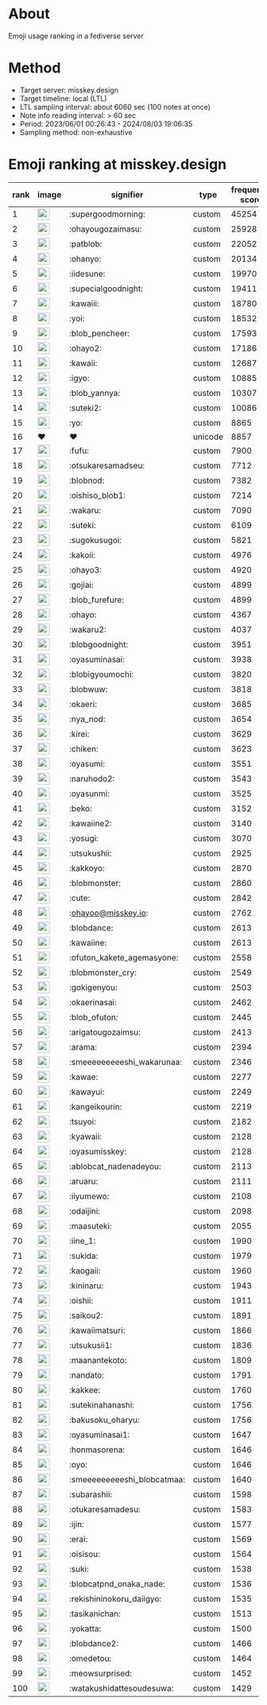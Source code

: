 # About
Emoji usage ranking in a fediverse server

# Method
- Target server: misskey.design
- Target timeline: local (LTL)
- LTL sampling interval: about 6060 sec (100 notes at once)
- Note info reading interval: > 60 sec
- Period: 2023/06/01 00:26:43 - 2024/08/03 19:06:35 
- Sampling method: non-exhaustive

# Emoji ranking at misskey.design

|rank|image|signifier|type|frequency score|
|----|----|----|----|----|
|1|<img height="24" src="https://misskey.design/emoji/supergoodmorning.webp">|:supergoodmorning:|custom|45254|
|2|<img height="24" src="https://misskey.design/emoji/ohayougozaimasu.webp">|:ohayougozaimasu:|custom|25928|
|3|<img height="24" src="https://misskey.design/emoji/patblob.webp">|:patblob:|custom|22052|
|4|<img height="24" src="https://misskey.design/emoji/ohanyo.webp">|:ohanyo:|custom|20134|
|5|<img height="24" src="https://misskey.design/emoji/iidesune.webp">|:iidesune:|custom|19970|
|6|<img height="24" src="https://misskey.design/emoji/supecialgoodnight.webp">|:supecialgoodnight:|custom|19411|
|7|<img height="24" src="https://misskey.design/emoji/kawaiii.webp">|:kawaiii:|custom|18780|
|8|<img height="24" src="https://misskey.design/emoji/yoi.webp">|:yoi:|custom|18532|
|9|<img height="24" src="https://misskey.design/emoji/blob_pencheer.webp">|:blob_pencheer:|custom|17593|
|10|<img height="24" src="https://misskey.design/emoji/ohayo2.webp">|:ohayo2:|custom|17186|
|11|<img height="24" src="https://misskey.design/emoji/kawaii.webp">|:kawaii:|custom|12687|
|12|<img height="24" src="https://misskey.design/emoji/igyo.webp">|:igyo:|custom|10885|
|13|<img height="24" src="https://misskey.design/emoji/blob_yannya.webp">|:blob_yannya:|custom|10307|
|14|<img height="24" src="https://misskey.design/emoji/suteki2.webp">|:suteki2:|custom|10086|
|15|<img height="24" src="https://misskey.design/emoji/yo.webp">|:yo:|custom|8865|
|16|❤|❤|unicode|8857|
|17|<img height="24" src="https://misskey.design/emoji/fufu.webp">|:fufu:|custom|7900|
|18|<img height="24" src="https://misskey.design/emoji/otsukaresamadseu.webp">|:otsukaresamadseu:|custom|7712|
|19|<img height="24" src="https://misskey.design/emoji/blobnod.webp">|:blobnod:|custom|7382|
|20|<img height="24" src="https://misskey.design/emoji/oishiso_blob1.webp">|:oishiso_blob1:|custom|7214|
|21|<img height="24" src="https://misskey.design/emoji/wakaru.webp">|:wakaru:|custom|7090|
|22|<img height="24" src="https://misskey.design/emoji/suteki.webp">|:suteki:|custom|6109|
|23|<img height="24" src="https://misskey.design/emoji/sugokusugoi.webp">|:sugokusugoi:|custom|5821|
|24|<img height="24" src="https://misskey.design/emoji/kakoii.webp">|:kakoii:|custom|4976|
|25|<img height="24" src="https://misskey.design/emoji/ohayo3.webp">|:ohayo3:|custom|4920|
|26|<img height="24" src="https://misskey.design/emoji/gojiai.webp">|:gojiai:|custom|4899|
|27|<img height="24" src="https://misskey.design/emoji/blob_furefure.webp">|:blob_furefure:|custom|4899|
|28|<img height="24" src="https://misskey.design/emoji/ohayo.webp">|:ohayo:|custom|4367|
|29|<img height="24" src="https://misskey.design/emoji/wakaru2.webp">|:wakaru2:|custom|4037|
|30|<img height="24" src="https://misskey.design/emoji/blobgoodnight.webp">|:blobgoodnight:|custom|3951|
|31|<img height="24" src="https://misskey.design/emoji/oyasuminasai.webp">|:oyasuminasai:|custom|3938|
|32|<img height="24" src="https://misskey.design/emoji/blobigyoumochi.webp">|:blobigyoumochi:|custom|3820|
|33|<img height="24" src="https://misskey.design/emoji/blobwuw.webp">|:blobwuw:|custom|3818|
|34|<img height="24" src="https://misskey.design/emoji/okaeri.webp">|:okaeri:|custom|3685|
|35|<img height="24" src="https://misskey.design/emoji/nya_nod.webp">|:nya_nod:|custom|3654|
|36|<img height="24" src="https://misskey.design/emoji/kirei.webp">|:kirei:|custom|3629|
|37|<img height="24" src="https://misskey.design/emoji/chiken.webp">|:chiken:|custom|3623|
|38|<img height="24" src="https://misskey.design/emoji/oyasumi.webp">|:oyasumi:|custom|3551|
|39|<img height="24" src="https://misskey.design/emoji/naruhodo2.webp">|:naruhodo2:|custom|3543|
|40|<img height="24" src="https://misskey.design/emoji/oyasunmi.webp">|:oyasunmi:|custom|3525|
|41|<img height="24" src="https://misskey.design/emoji/beko.webp">|:beko:|custom|3152|
|42|<img height="24" src="https://misskey.design/emoji/kawaiine2.webp">|:kawaiine2:|custom|3140|
|43|<img height="24" src="https://misskey.design/emoji/yosugi.webp">|:yosugi:|custom|3070|
|44|<img height="24" src="https://misskey.design/emoji/utsukushii.webp">|:utsukushii:|custom|2925|
|45|<img height="24" src="https://misskey.design/emoji/kakkoyo.webp">|:kakkoyo:|custom|2870|
|46|<img height="24" src="https://misskey.design/emoji/blobmonster.webp">|:blobmonster:|custom|2860|
|47|<img height="24" src="https://misskey.design/emoji/cute.webp">|:cute:|custom|2842|
|48|<img height="24" src="https://misskey.design/emoji/ohayoo.webp">|:ohayoo@misskey.io:|custom|2762|
|49|<img height="24" src="https://misskey.design/emoji/blobdance.webp">|:blobdance:|custom|2613|
|50|<img height="24" src="https://misskey.design/emoji/kawaiine.webp">|:kawaiine:|custom|2613|
|51|<img height="24" src="https://misskey.design/emoji/ofuton_kakete_agemasyone.webp">|:ofuton_kakete_agemasyone:|custom|2558|
|52|<img height="24" src="https://misskey.design/emoji/blobmonster_cry.webp">|:blobmonster_cry:|custom|2549|
|53|<img height="24" src="https://misskey.design/emoji/gokigenyou.webp">|:gokigenyou:|custom|2503|
|54|<img height="24" src="https://misskey.design/emoji/okaerinasai.webp">|:okaerinasai:|custom|2462|
|55|<img height="24" src="https://misskey.design/emoji/blob_ofuton.webp">|:blob_ofuton:|custom|2445|
|56|<img height="24" src="https://misskey.design/emoji/arigatougozaimsu.webp">|:arigatougozaimsu:|custom|2413|
|57|<img height="24" src="https://misskey.design/emoji/arama.webp">|:arama:|custom|2394|
|58|<img height="24" src="https://misskey.design/emoji/smeeeeeeeeeshi_wakarunaa.webp">|:smeeeeeeeeeshi_wakarunaa:|custom|2346|
|59|<img height="24" src="https://misskey.design/emoji/kawae.webp">|:kawae:|custom|2277|
|60|<img height="24" src="https://misskey.design/emoji/kawayui.webp">|:kawayui:|custom|2249|
|61|<img height="24" src="https://misskey.design/emoji/kangeikourin.webp">|:kangeikourin:|custom|2219|
|62|<img height="24" src="https://misskey.design/emoji/tsuyoi.webp">|:tsuyoi:|custom|2182|
|63|<img height="24" src="https://misskey.design/emoji/kyawaii.webp">|:kyawaii:|custom|2128|
|64|<img height="24" src="https://misskey.design/emoji/oyasumisskey.webp">|:oyasumisskey:|custom|2128|
|65|<img height="24" src="https://misskey.design/emoji/ablobcat_nadenadeyou.webp">|:ablobcat_nadenadeyou:|custom|2113|
|66|<img height="24" src="https://misskey.design/emoji/aruaru.webp">|:aruaru:|custom|2111|
|67|<img height="24" src="https://misskey.design/emoji/iiyumewo.webp">|:iiyumewo:|custom|2108|
|68|<img height="24" src="https://misskey.design/emoji/odaijini.webp">|:odaijini:|custom|2098|
|69|<img height="24" src="https://misskey.design/emoji/maasuteki.webp">|:maasuteki:|custom|2055|
|70|<img height="24" src="https://misskey.design/emoji/iine_1.webp">|:iine_1:|custom|1990|
|71|<img height="24" src="https://misskey.design/emoji/sukida.webp">|:sukida:|custom|1979|
|72|<img height="24" src="https://misskey.design/emoji/kaogaii.webp">|:kaogaii:|custom|1960|
|73|<img height="24" src="https://misskey.design/emoji/kininaru.webp">|:kininaru:|custom|1943|
|74|<img height="24" src="https://misskey.design/emoji/oishii.webp">|:oishii:|custom|1911|
|75|<img height="24" src="https://misskey.design/emoji/saikou2.webp">|:saikou2:|custom|1891|
|76|<img height="24" src="https://misskey.design/emoji/kawaiimatsuri.webp">|:kawaiimatsuri:|custom|1866|
|77|<img height="24" src="https://misskey.design/emoji/utsukusii1.webp">|:utsukusii1:|custom|1836|
|78|<img height="24" src="https://misskey.design/emoji/maanantekoto.webp">|:maanantekoto:|custom|1809|
|79|<img height="24" src="https://misskey.design/emoji/nandato.webp">|:nandato:|custom|1791|
|80|<img height="24" src="https://misskey.design/emoji/kakkee.webp">|:kakkee:|custom|1760|
|81|<img height="24" src="https://misskey.design/emoji/sutekinahanashi.webp">|:sutekinahanashi:|custom|1756|
|82|<img height="24" src="https://misskey.design/emoji/bakusoku_oharyu.webp">|:bakusoku_oharyu:|custom|1756|
|83|<img height="24" src="https://misskey.design/emoji/oyasuminasai1.webp">|:oyasuminasai1:|custom|1647|
|84|<img height="24" src="https://misskey.design/emoji/honmasorena.webp">|:honmasorena:|custom|1646|
|85|<img height="24" src="https://misskey.design/emoji/oyo.webp">|:oyo:|custom|1646|
|86|<img height="24" src="https://misskey.design/emoji/smeeeeeeeeeshi_blobcatmaa.webp">|:smeeeeeeeeeshi_blobcatmaa:|custom|1640|
|87|<img height="24" src="https://misskey.design/emoji/subarashii.webp">|:subarashii:|custom|1598|
|88|<img height="24" src="https://misskey.design/emoji/otukaresamadesu.webp">|:otukaresamadesu:|custom|1583|
|89|<img height="24" src="https://misskey.design/emoji/ijin.webp">|:ijin:|custom|1577|
|90|<img height="24" src="https://misskey.design/emoji/erai.webp">|:erai:|custom|1569|
|91|<img height="24" src="https://misskey.design/emoji/oisisou.webp">|:oisisou:|custom|1564|
|92|<img height="24" src="https://misskey.design/emoji/suki.webp">|:suki:|custom|1538|
|93|<img height="24" src="https://misskey.design/emoji/blobcatpnd_onaka_nade.webp">|:blobcatpnd_onaka_nade:|custom|1536|
|94|<img height="24" src="https://misskey.design/emoji/rekishininokoru_daiigyo.webp">|:rekishininokoru_daiigyo:|custom|1535|
|95|<img height="24" src="https://misskey.design/emoji/tasikanichan.webp">|:tasikanichan:|custom|1513|
|96|<img height="24" src="https://misskey.design/emoji/yokatta.webp">|:yokatta:|custom|1500|
|97|<img height="24" src="https://misskey.design/emoji/blobdance2.webp">|:blobdance2:|custom|1466|
|98|<img height="24" src="https://misskey.design/emoji/omedetou.webp">|:omedetou:|custom|1464|
|99|<img height="24" src="https://misskey.design/emoji/meowsurprised.webp">|:meowsurprised:|custom|1452|
|100|<img height="24" src="https://misskey.design/emoji/watakushidattesoudesuwa.webp">|:watakushidattesoudesuwa:|custom|1429|
